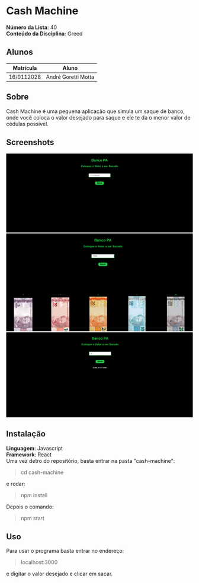 

# Cash Machine

**Número da Lista**: 40<br>
**Conteúdo da Disciplina**: Greed<br>

## Alunos
|Matrícula | Aluno |
| -- | -- |
| 16/0112028  |  André Goretti Motta |


## Sobre 
Cash Machine é uma pequena aplicação que simula um saque de banco, onde você coloca o valor desejado para saque e ele te da o menor valor de cédulas possivel. 

## Screenshots
![image](image.png)
![image](image2.png)
![image](image3.png)

## Instalação 
**Linguagem**: Javascript<br>
**Framework**: React<br>
Uma vez detro do repositório, basta entrar na pasta "cash-machine":

>cd cash-machine

e rodar:
> npm install

Depois o comando:

> npm start

## Uso 

Para usar o programa basta entrar no endereço:

> localhost:3000

e digitar o valor desejado e clicar em sacar.





